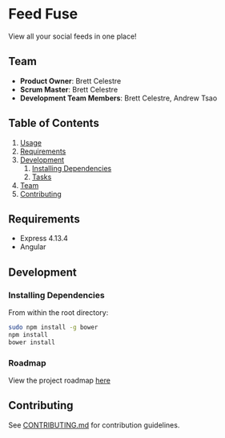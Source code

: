 # Feed Fuse

View all your social feeds in one place!

## Team

  - __Product Owner__: Brett Celestre
  - __Scrum Master__: Brett Celestre
  - __Development Team Members__: Brett Celestre, Andrew Tsao

## Table of Contents

1. [Usage](#usage)
1. [Requirements](#requirements)
1. [Development](#development)
    1. [Installing Dependencies](#installing-dependencies)
    1. [Tasks](#tasks)
1. [Team](#team)
1. [Contributing](#contributing)

<!-- ## Usage -->

## Requirements

- Express 4.13.4
- Angular

## Development

### Installing Dependencies

From within the root directory:

```sh
sudo npm install -g bower
npm install
bower install
```

### Roadmap

View the project roadmap [here](https://github.com/woebegonegraybeards/woebegonegraybeards/issues)


## Contributing

See [CONTRIBUTING.md](CONTRIBUTING.md) for contribution guidelines.
